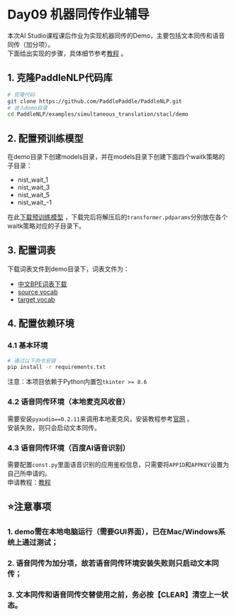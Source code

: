# Day09 机器同传作业辅导

本次AI Studio课程课后作业为实现机器同传的Demo，主要包括文本同传和语音同传（加分项）。  
下面给出实现的步骤，具体细节参考[教程](https://github.com/PaddlePaddle/PaddleNLP/tree/develop/examples/simultaneous_translation/stacl/demo) 。

## 1. 克隆PaddleNLP代码库
```bash
# 克隆代码
git clone https://github.com/PaddlePaddle/PaddleNLP.git
# 进入demo目录
cd PaddleNLP/examples/simultaneous_translation/stacl/demo
```

## 2. 配置预训练模型
在demo目录下创建models目录，并在models目录下创建下面四个waitk策略的子目录：
- nist_wait_1
- nist_wait_3
- nist_wait_5
- nist_wait_-1  

在此[下载预训练模型](https://github.com/PaddlePaddle/PaddleNLP/blob/develop/examples/simultaneous_translation/stacl/README.md#%E6%A8%A1%E5%9E%8B%E4%B8%8B%E8%BD%BD%E6%9B%B4%E6%96%B0%E4%B8%AD) ，下载完后将解压后的`transformer.pdparams`分别放在各个waitk策略对应的子目录下。

## 3. 配置词表
下载词表文件到demo目录下，词表文件为：
- [中文BPE词表下载](https://paddlenlp.bj.bcebos.com/models/stacl/2M.zh2en.dict4bpe.zh)
- [source vocab](https://paddlenlp.bj.bcebos.com/models/stacl/nist.20k.zh.vocab)
- [target vocab](https://paddlenlp.bj.bcebos.com/models/stacl/nist.10k.en.vocab)

## 4. 配置依赖环境

### 4.1 基本环境
```bash
# 通过以下命令安装
pip install -r requirements.txt
```
注意：本项目依赖于Python内置包`tkinter >= 8.6`

### 4.2 语音同传环境（本地麦克风收音）
需要安装`pyaudio==0.2.11`来调用本地麦克风，安装教程参考[官网](http://people.csail.mit.edu/hubert/pyaudio/) 。  
安装失败，则只会启动文本同传。

### 4.3 语音同传环境（百度AI语音识别）
需要配置`const.py`里面语音识别的应用鉴权信息，只需要将`APPID`和`APPKEY`设置为自己所申请的。  
申请教程：[教程](https://github.com/PaddlePaddle/PaddleNLP/blob/develop/examples/simultaneous_translation/stacl/demo/README_ai.md)


## ⭐️注意事项
### 1. demo需在本地电脑运行（需要GUI界面），已在Mac/Windows系统上通过测试；
### 2. 语音同传为加分项，故若语音同传环境安装失败则只启动文本同传；
### 3. 文本同传和语音同传交替使用之前，务必按【CLEAR】清空上一状态。
